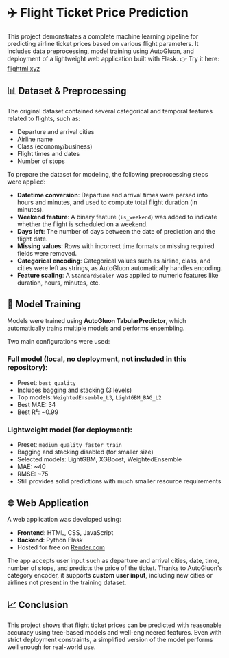 # ✈️ Flight Ticket Price Prediction

This project demonstrates a complete machine learning pipeline for predicting airline ticket prices based on various flight parameters. It includes data preprocessing, model training using AutoGluon, and deployment of a lightweight web application built with Flask.
👉 Try it here: [flightml.xyz](https://www.flightml.xyz/)

## 📊 Dataset & Preprocessing

The original dataset contained several categorical and temporal features related to flights, such as:

- Departure and arrival cities
- Airline name
- Class (economy/business)
- Flight times and dates
- Number of stops

To prepare the dataset for modeling, the following preprocessing steps were applied:

- **Datetime conversion**: Departure and arrival times were parsed into hours and minutes, and used to compute total flight duration (in minutes).
- **Weekend feature**: A binary feature (`is_weekend`) was added to indicate whether the flight is scheduled on a weekend.
- **Days left**: The number of days between the date of prediction and the flight date.
- **Missing values**: Rows with incorrect time formats or missing required fields were removed.
- **Categorical encoding**: Categorical values such as airline, class, and cities were left as strings, as AutoGluon automatically handles encoding.
- **Feature scaling**: A `StandardScaler` was applied to numeric features like duration, hours, minutes, etc.

## 🤖 Model Training

Models were trained using **AutoGluon TabularPredictor**, which automatically trains multiple models and performs ensembling.

Two main configurations were used:

### Full model (local, no deployment, not included in this repository):
- Preset: `best_quality`
- Includes bagging and stacking (3 levels)
- Top models: `WeightedEnsemble_L3`, `LightGBM_BAG_L2`
- Best MAE: 34 
- Best R²: ~0.99

### Lightweight model (for deployment):
- Preset: `medium_quality_faster_train`
- Bagging and stacking disabled (for smaller size)
- Selected models: LightGBM, XGBoost, WeightedEnsemble
- MAE: ~40  
- RMSE: ~75  
- Still provides solid predictions with much smaller resource requirements

## 🌐 Web Application

A web application was developed using:

- **Frontend**: HTML, CSS, JavaScript
- **Backend**: Python Flask
- Hosted for free on [Render.com](https://render.com)

The app accepts user input such as departure and arrival cities, date, time, number of stops, and predicts the price of the ticket. Thanks to AutoGluon's category encoder, it supports **custom user input**, including new cities or airlines not present in the training dataset.


## 📈 Conclusion

This project shows that flight ticket prices can be predicted with reasonable accuracy using tree-based models and well-engineered features. Even with strict deployment constraints, a simplified version of the model performs well enough for real-world use.
